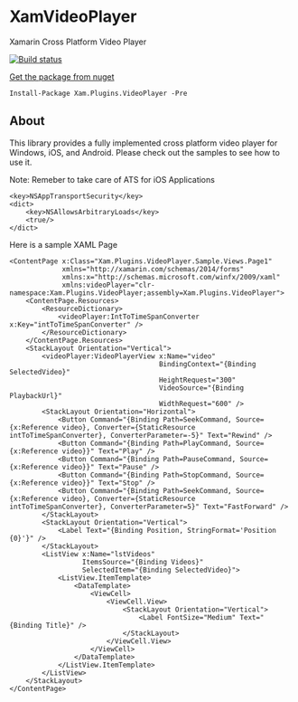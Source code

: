 # XamVideoPlayer
Xamarin Cross Platform Video Player

[![Build status](https://ci.appveyor.com/api/projects/status/afrsbak8rflndj6b?svg=true)](https://ci.appveyor.com/project/ravensorb/xamvideoplayer)

[Get the package from nuget](https://www.nuget.org/packages/Xam.Plugins.VideoPlayer)

```
Install-Package Xam.Plugins.VideoPlayer -Pre 
```

## About

This library provides a fully implemented cross platform video player for Windows, iOS, and Android.  Please check out the samples to see how to use it.

Note: Remeber to take care of ATS for iOS Applications

```
<key>NSAppTransportSecurity</key>
<dict>
    <key>NSAllowsArbitraryLoads</key>
    <true/>
</dict>
```

Here is a sample XAML Page

```
<ContentPage x:Class="Xam.Plugins.VideoPlayer.Sample.Views.Page1"
             xmlns="http://xamarin.com/schemas/2014/forms"
             xmlns:x="http://schemas.microsoft.com/winfx/2009/xaml"
             xmlns:videoPlayer="clr-namespace:Xam.Plugins.VideoPlayer;assembly=Xam.Plugins.VideoPlayer">
    <ContentPage.Resources>
        <ResourceDictionary>
            <videoPlayer:IntToTimeSpanConverter x:Key="intToTimeSpanConverter" />
        </ResourceDictionary>
    </ContentPage.Resources>
    <StackLayout Orientation="Vertical">
        <videoPlayer:VideoPlayerView x:Name="video"
                                     BindingContext="{Binding SelectedVideo}"
                                     HeightRequest="300"
                                     VideoSource="{Binding PlaybackUrl}"
                                     WidthRequest="600" />
        <StackLayout Orientation="Horizontal">
            <Button Command="{Binding Path=SeekCommand, Source={x:Reference video}, Converter={StaticResource intToTimeSpanConverter}, ConverterParameter=-5}" Text="Rewind" />
            <Button Command="{Binding Path=PlayCommand, Source={x:Reference video}}" Text="Play" />
            <Button Command="{Binding Path=PauseCommand, Source={x:Reference video}}" Text="Pause" />
            <Button Command="{Binding Path=StopCommand, Source={x:Reference video}}" Text="Stop" />
            <Button Command="{Binding Path=SeekCommand, Source={x:Reference video}, Converter={StaticResource intToTimeSpanConverter}, ConverterParameter=5}" Text="FastForward" />
        </StackLayout>
        <StackLayout Orientation="Vertical">
            <Label Text="{Binding Position, StringFormat='Position {0}'}" />
        </StackLayout>
        <ListView x:Name="lstVideos"
                  ItemsSource="{Binding Videos}"
                  SelectedItem="{Binding SelectedVideo}">
            <ListView.ItemTemplate>
                <DataTemplate>
                    <ViewCell>
                        <ViewCell.View>
                            <StackLayout Orientation="Vertical">
                                <Label FontSize="Medium" Text="{Binding Title}" />
                            </StackLayout>
                        </ViewCell.View>
                    </ViewCell>
                </DataTemplate>
            </ListView.ItemTemplate>
        </ListView>
    </StackLayout>
</ContentPage>
```

